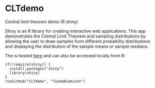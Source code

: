 # CLTdemo
Central limit theorem demo (R shiny)

Shiny is an R library for creating interactive web applications. This  app demonstrates the Central Limit Theorem and sampling distributions 
by allowing the user to draw samples from different probability distributions and displaying the distribution of the sample means or sample medians. 

The is hosted [here](https://tuomonieminen.shinyapps.io/CLTdemo/) and can also be accessed locally from R:  

```
if(!require(shiny)) {
  install.packages("shiny")
  library(shiny)
}
runGitHub("CLTdemo", "TuomoNieminen")
```
